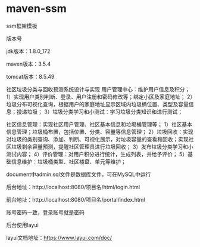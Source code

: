 # maven-ssm
ssm框架模板


版本号

jdk版本：1.8.0_172

maven版本：3.5.4

tomcat版本：8.5.49

社区垃圾分类与回收预测系统设计与实现
用户管理中心：维护用户信息及积分；
1）实现用户类别判断、登录、用户注册和密码修改等；绑定小区及家庭地址；
2）垃圾分布可视化查询，根据用户的家庭地址显示区域内垃圾桶位置、类型及容量信息；投递垃圾；
3）垃圾分类学习和小测试：学习垃圾分类知识和进行测试；

社区信息管理：实现社区用户管理、社区基本信息和垃圾桶管理等；
1）社区基本信息管理；垃圾桶布置，包括位置、分类、容量等信息管理；
2）垃圾回收：实现对垃圾的类别查询、添加、判断、可视化展示，对垃圾容量的查看和回收；实现社区垃圾剩余容量预测，提醒社区管理员进行垃圾回收；
3）发布垃圾分类学习和小测试内容；
4）评价管理：对用户积分进行统计，生成列表，并给予评价；
5）基础信息维护：垃圾桶类型、社区楼盘、单元等维护；


document中admin.sql文件是数据库文件，可在MySQL中运行

后台地址：http://localhost:8080/项目名/html/login.html

前台地址：http://localhost:8080/项目名/portal/index.html

账号密码一致，登录账号就是密码

后台使用layui

layui文档地址：https://www.layui.com/doc/

